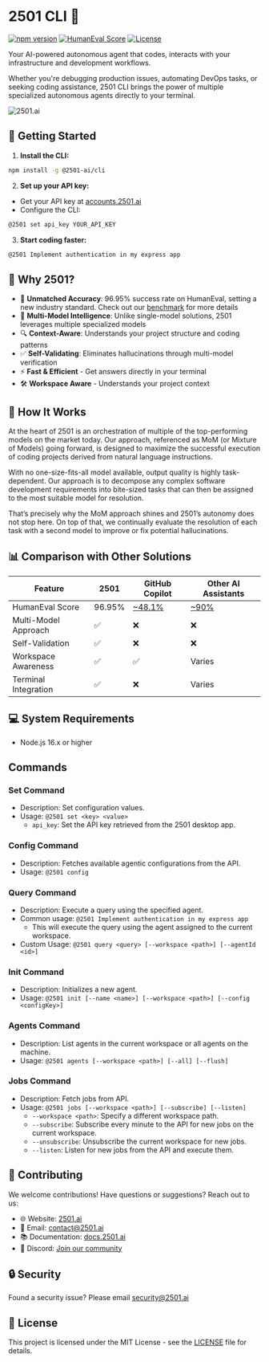 # 2501 CLI 🤖

[![npm version](https://img.shields.io/npm/v/@2501-ai/cli.svg)](https://www.npmjs.com/package/@2501-ai/cli)
[![HumanEval Score](https://img.shields.io/badge/HumanEval-96.95%25-brightgreen.svg)](https://www.2501.ai/research/full-humaneval-benchmark)
[![License](https://img.shields.io/badge/license-MIT-blue.svg)](LICENSE)

Your AI-powered autonomous agent that codes, interacts with your infrastructure and development workflows.

Whether you're debugging production issues, automating DevOps tasks, or seeking coding assistance, 2501 CLI brings the power of multiple specialized autonomous agents directly to your terminal.

![2501.ai](https://2501-cli.s3.us-east-1.amazonaws.com/demo-2501-accelerated-1.gif)

## 🚀 Getting Started

1. **Install the CLI:**

```bash
npm install -g @2501-ai/cli
```

2. **Set up your API key:**

- Get your API key at [accounts.2501.ai](https://accounts.2501.ai)
- Configure the CLI:

```bash
@2501 set api_key YOUR_API_KEY
```

3. **Start coding faster:**

```bash
@2501 Implement authentication in my express app
```

## 🤔 Why 2501?

- 🎯 **Unmatched Accuracy**: 96.95% success rate on HumanEval, setting a new industry standard. Check out our [benchmark](https://2501-ai.webflow.io/blog/full-humaneval-benchmark) for more details
- 🧠 **Multi-Model Intelligence**: Unlike single-model solutions, 2501 leverages multiple specialized models
- 🔍 **Context-Aware**: Understands your project structure and coding patterns
- ✅ **Self-Validating**: Eliminates hallucinations through multi-model verification
- ⚡ **Fast & Efficient** - Get answers directly in your terminal
- 🛠️ **Workspace Aware** - Understands your project context

## 🧠 How It Works

At the heart of 2501 is an orchestration of multiple of the top-performing models on the market today. Our approach, referenced as MoM (or Mixture of Models) going forward, is designed to maximize the successful execution of coding projects derived from natural language instructions.

With no one-size-fits-all model available, output quality is highly task-dependent. Our approach is to decompose any complex software development requirements into bite-sized tasks that can then be assigned to the most suitable model for resolution.

That’s precisely why the MoM approach shines and 2501’s autonomy does not stop here. On top of that, we continually evaluate the resolution of each task with a second model to improve or fix potential hallucinations.

## 📊 Comparison with Other Solutions

| Feature              | 2501   | GitHub Copilot                                    | Other AI Assistants                                       |
| -------------------- | ------ | ------------------------------------------------- | --------------------------------------------------------- |
| HumanEval Score      | 96.95% | [~48.1%](https://cdn.openai.com/papers/gpt-4.pdf) | [~90%](https://artificialanalysis.ai/leaderboards/models) |
| Multi-Model Approach | ✅     | ❌                                                | ❌                                                        |
| Self-Validation      | ✅     | ❌                                                | ❌                                                        |
| Workspace Awareness  | ✅     | ✅                                                | Varies                                                    |
| Terminal Integration | ✅     | ❌                                                | Varies                                                    |

## 💻 System Requirements

- Node.js 16.x or higher

## Commands

### Set Command

- Description: Set configuration values.
- Usage: `@2501 set <key> <value>`
  - `api_key`: Set the API key retrieved from the 2501 desktop app.

### Config Command

- Description: Fetches available agentic configurations from the API.
- Usage: `@2501 config`

### Query Command

- Description: Execute a query using the specified agent.
- Common usage: `@2501 Implement authentication in my express app`
  - This will execute the query using the agent assigned to the current workspace.
- Custom Usage: `@2501 query <query> [--workspace <path>] [--agentId <id>]`

### Init Command

- Description: Initializes a new agent.
- Usage: `@2501 init [--name <name>] [--workspace <path>] [--config <configKey>]`

### Agents Command

- Description: List agents in the current workspace or all agents on the machine.
- Usage: `@2501 agents [--workspace <path>] [--all] [--flush]`

### Jobs Command

- Description: Fetch jobs from API.
- Usage: `@2501 jobs [--workspace <path>] [--subscribe] [--listen]`
  - `--workspace <path>`: Specify a different workspace path.
  - `--subscribe`: Subscribe every minute to the API for new jobs on the current workspace.
  - `--unsubscribe`: Unsubscribe the current workspace for new jobs.
  - `--listen`: Listen for new jobs from the API and execute them.

## 🤝 Contributing

We welcome contributions! Have questions or suggestions? Reach out to us:

- 🌐 Website: [2501.ai](https://2501.ai)
- 📧 Email: [contact@2501.ai](mailto:contact@2501.ai)
- 📚 Documentation: [docs.2501.ai](https://docs.2501.ai)
- 💬 Discord: [Join our community](https://discord.gg/DYC8ryeC7e)

## 🔒 Security

Found a security issue? Please email security@2501.ai

## 📄 License

This project is licensed under the MIT License - see the [LICENSE](LICENSE) file for details.
